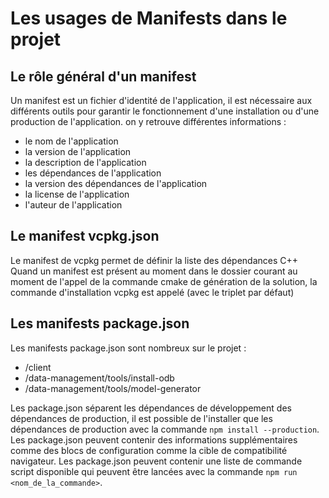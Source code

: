 # Les usages de Manifests dans le projet

## Le rôle général d'un manifest

Un manifest est un fichier d'identité de l'application,
il est nécessaire aux différents outils pour garantir le fonctionnement d'une installation ou d'une production de l'application.
on y retrouve différentes informations :

- le nom de l'application
- la version de l'application
- la description de l'application
- les dépendances de l'application
- la version des dépendances de l'application
- la license de l'application
- l'auteur de l'application

## Le manifest vcpkg.json

Le manifest de vcpkg permet de définir la liste des dépendances C++
Quand un manifest est présent au moment dans le dossier courant au moment de l'appel de la commande cmake de génération de la solution, la commande d'installation vcpkg est appelé (avec le triplet par défaut)

## Les manifests package.json

Les manifests package.json sont nombreux sur le projet :

- /client
- /data-management/tools/install-odb
- /data-management/tools/model-generator

Les package.json séparent les dépendances de développement des dépendances de production, il est possible de l'installer que les dépendances de production avec la commande `npm install --production`.
Les package.json peuvent contenir des informations supplémentaires comme des blocs de configuration comme la cible de compatibilité navigateur.
Les package.json peuvent contenir une liste de commande script disponible qui peuvent être lancées avec la commande `npm run <nom_de_la_commande>`.
